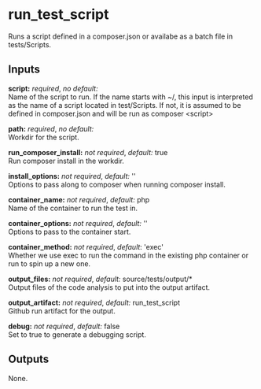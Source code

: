 # run_test_script

Runs a script defined in a composer.json or availabe as a batch file in tests/Scripts.

## Inputs

**script:** *required*, *no default:*  
Name of the script to run. If the name starts with ~/, this input is interpreted as
the name of a script located in test/Scripts. If not, it is assumed to be defined in
composer.json and will be run as composer \<script\>

**path:** *required*, *no default:*  
Workdir for the script.

**run_composer_install:** *not required*, *default:*  true  
Run composer install in the workdir.

**install_options:** *not required*, *default:*  ''  
Options to pass along to composer when running composer install.

**container_name:** *not required*, *default:*  php  
Name of the container to run the test in.

**container_options:** *not required*, *default:*  ''  
Options to pass to the container start.

**container_method:** *not required*, *default*: 'exec'  
Whether we use exec to run the command in the existing php container or run to spin up a new one.

**output_files:** *not required*, *default:* source/tests/output/*  
Output files of the code analysis to put into the output artifact.

**output_artifact:** *not required*, *default:*  run_test_script  
Github run artifact for the output.

**debug:** *not required*, *default:* false  
Set to true to generate a debugging script.

## Outputs

None.
